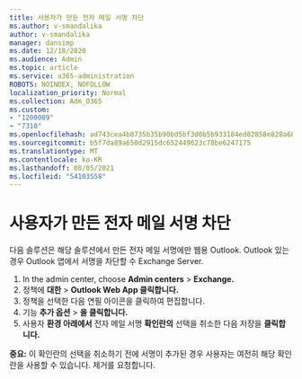 ```yaml
---
title: 사용자가 만든 전자 메일 서명 차단
ms.author: v-smandalika
author: v-smandalika
manager: dansimp
ms.date: 12/18/2020
ms.audience: Admin
ms.topic: article
ms.service: o365-administration
ROBOTS: NOINDEX, NOFOLLOW
localization_priority: Normal
ms.collection: Adm_O365
ms.custom:
- "1200009"
- "7310"
ms.openlocfilehash: ad743cea4b8735b35b90bd5bf3d0b5b933184ed82858e828a68beb2ca2f8270c
ms.sourcegitcommit: b5f7da89a650d2915dc652449623c78be6247175
ms.translationtype: MT
ms.contentlocale: ko-KR
ms.lasthandoff: 08/05/2021
ms.locfileid: "54103558"
---
```

# <a name="block-user-made-email-signatures"></a>사용자가 만든 전자 메일 서명 차단

다음 솔루션은 해당 솔루션에서 만든 전자 메일 서명에만 웹용 Outlook. Outlook 있는 경우 Outlook 앱에서 서명을 차단할 수 Exchange Server.

1. In the admin center, choose **Admin centers**  >  **Exchange.**
2. 정책에 **대한**  >  **Outlook Web App 클릭합니다.**
3. 정책을 선택한 다음 연필 아이콘을 클릭하여 편집합니다.
4. 기능 **추가 옵션**  >  **을 클릭합니다.**
5. 사용자 **환경 아래에서** 전자 메일 서명 **확인란의** 선택을 취소한 다음 저장을 **클릭합니다.**

**중요:** 이 확인란의 선택을 취소하기 전에 서명이 추가된 경우 사용자는 여전히 해당 확인란을 사용할 수 있습니다. 제거를 요청합니다.
